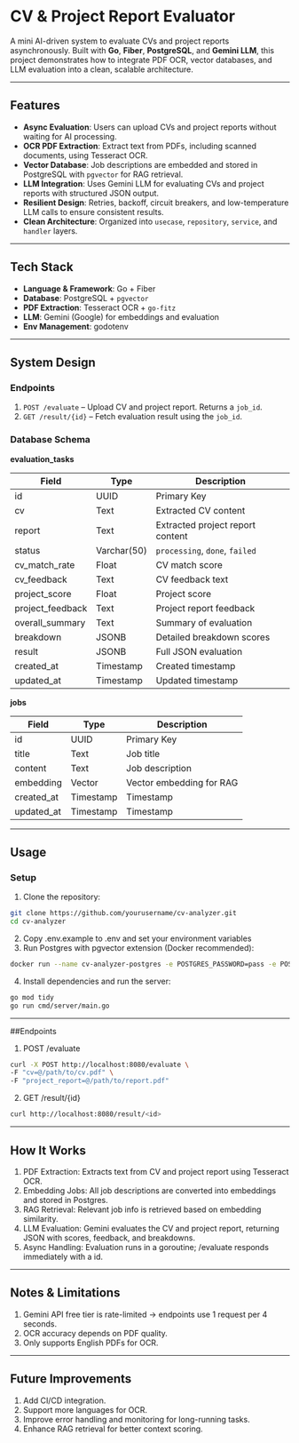 # CV & Project Report Evaluator

A mini AI-driven system to evaluate CVs and project reports asynchronously. Built with **Go**, **Fiber**, **PostgreSQL**, and **Gemini LLM**, this project demonstrates how to integrate PDF OCR, vector databases, and LLM evaluation into a clean, scalable architecture.

---

## Features

- **Async Evaluation**: Users can upload CVs and project reports without waiting for AI processing.
- **OCR PDF Extraction**: Extract text from PDFs, including scanned documents, using Tesseract OCR.
- **Vector Database**: Job descriptions are embedded and stored in PostgreSQL with `pgvector` for RAG retrieval.
- **LLM Integration**: Uses Gemini LLM for evaluating CVs and project reports with structured JSON output.
- **Resilient Design**: Retries, backoff, circuit breakers, and low-temperature LLM calls to ensure consistent results.
- **Clean Architecture**: Organized into `usecase`, `repository`, `service`, and `handler` layers.

---

## Tech Stack

- **Language & Framework**: Go + Fiber
- **Database**: PostgreSQL + `pgvector`
- **PDF Extraction**: Tesseract OCR + `go-fitz`
- **LLM**: Gemini (Google) for embeddings and evaluation
- **Env Management**: godotenv

---

## System Design

### Endpoints

1. `POST /evaluate` – Upload CV and project report. Returns a `job_id`.
2. `GET /result/{id}` – Fetch evaluation result using the `job_id`.

### Database Schema

**evaluation_tasks**  

| Field               | Type         | Description |
|--------------------|-------------|-------------|
| id                  | UUID        | Primary Key |
| cv                  | Text        | Extracted CV content |
| report              | Text        | Extracted project report content |
| status              | Varchar(50) | `processing`, `done`, `failed` |
| cv_match_rate       | Float       | CV match score |
| cv_feedback         | Text        | CV feedback text |
| project_score       | Float       | Project score |
| project_feedback    | Text        | Project report feedback |
| overall_summary     | Text        | Summary of evaluation |
| breakdown           | JSONB       | Detailed breakdown scores |
| result              | JSONB       | Full JSON evaluation |
| created_at          | Timestamp   | Created timestamp |
| updated_at          | Timestamp   | Updated timestamp |

**jobs**  

| Field     | Type       | Description |
|-----------|-----------|-------------|
| id        | UUID      | Primary Key |
| title     | Text      | Job title |
| content   | Text      | Job description |
| embedding | Vector    | Vector embedding for RAG |
| created_at| Timestamp | Timestamp |
| updated_at| Timestamp | Timestamp |

---

## Usage

### Setup

1. Clone the repository:

```bash
git clone https://github.com/yourusername/cv-analyzer.git
cd cv-analyzer
```

2. Copy .env.example to .env and set your environment variables
3. Run Postgres with pgvector extension (Docker recommended):
```bash
docker run --name cv-analyzer-postgres -e POSTGRES_PASSWORD=pass -e POSTGRES_USER=user -p 5433:5432 -d postgres:15
```
4. Install dependencies and run the server:
```bash
go mod tidy
go run cmd/server/main.go
```

---

##Endpoints

1. POST /evaluate
```bash
curl -X POST http://localhost:8080/evaluate \
-F "cv=@/path/to/cv.pdf" \
-F "project_report=@/path/to/report.pdf"
```
2. GET /result/{id}
```bash
curl http://localhost:8080/result/<id>
```

---

## How It Works

1. PDF Extraction: Extracts text from CV and project report using Tesseract OCR.
2. Embedding Jobs: All job descriptions are converted into embeddings and stored in Postgres.
3. RAG Retrieval: Relevant job info is retrieved based on embedding similarity.
4. LLM Evaluation: Gemini evaluates the CV and project report, returning JSON with scores, feedback, and breakdowns.
5. Async Handling: Evaluation runs in a goroutine; /evaluate responds immediately with a id.

---

## Notes & Limitations

1. Gemini API free tier is rate-limited → endpoints use 1 request per 4 seconds.
2. OCR accuracy depends on PDF quality.
3. Only supports English PDFs for OCR.

---

## Future Improvements

1. Add CI/CD integration.
2. Support more languages for OCR.
3. Improve error handling and monitoring for long-running tasks.
4. Enhance RAG retrieval for better context scoring.
